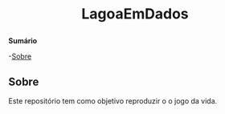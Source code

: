 

<h1 align="Center">
    <p>  LagoaEmDados </p>
</h1>

**Sumário**

-[Sobre](#sobre)


## Sobre 

Este repositório tem como objetivo reproduzir o o jogo da vida. 